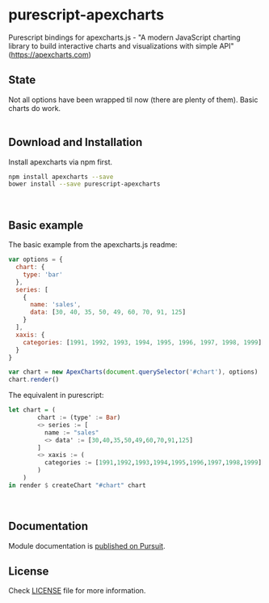 # purescript-apexcharts
Purescript bindings for apexcharts.js - "A modern JavaScript charting library to build interactive charts and visualizations with simple API" (https://apexcharts.com)
</br>

## State

Not all options have been wrapped til now (there are plenty of them). Basic charts do work.
</br></br>

## Download and Installation

Install apexcharts via npm first.

```bash
npm install apexcharts --save
bower install --save purescript-apexcharts
```
</br>

## Basic example

The basic example from the apexcharts.js readme:

```javascript
var options = {
  chart: {
    type: 'bar'
  },
  series: [
    {
      name: 'sales',
      data: [30, 40, 35, 50, 49, 60, 70, 91, 125]
    }
  ],
  xaxis: {
    categories: [1991, 1992, 1993, 1994, 1995, 1996, 1997, 1998, 1999]
  }
}

var chart = new ApexCharts(document.querySelector('#chart'), options)
chart.render()
```

The equivalent in purescript:

```purescript
let chart = (
        chart := (type' := Bar) 
        <> series := [
          name := "sales"
          <> data' := [30,40,35,50,49,60,70,91,125]
        ]
        <> xaxis := (
          categories := [1991,1992,1993,1994,1995,1996,1997,1998,1999]
        )
    )
in render $ createChart "#chart" chart
```
</br>


## Documentation

Module documentation is [published on Pursuit](http://pursuit.purescript.org/packages/purescript-apexcharts).



## License

Check [LICENSE](LICENSE) file for more information.